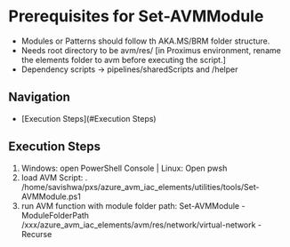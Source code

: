 # Prerequisites for Set-AVMModule

- Modules or Patterns should follow th AKA.MS/BRM folder structure.
- Needs root directory to be avm/res/ [in Proximus environment, rename the elements folder to avm before executing the script.]
- Dependency scripts -> pipelines/sharedScripts and /helper

## Navigation

- [Execution Steps](#Execution Steps)

## Execution Steps

1. Windows: open PowerShell Console | Linux: Open pwsh
2. load AVM Script: . /home/savishwa/pxs/azure_avm_iac_elements/utilities/tools/Set-AVMModule.ps1
3. run AVM function with module folder path: Set-AVMModule -ModuleFolderPath /xxx/azure_avm_iac_elements/avm/res/network/virtual-network -Recurse

